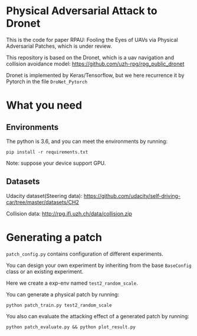 # Physical Adversarial Attack to Dronet
This is the code for paper RPAU: Fooling the Eyes of UAVs via Physical Adversarial Patches, which is under review.

This repository is based on the Dronet, which is a uav navigation and collision avoidance model: https://github.com/uzh-rpg/rpg_public_dronet

Dronet is implemented by Keras/Tensorflow, but we here recurrence it by Pytorch in the file `DroNet_Pytorch`


# What you need
## Environments
The python is 3.6, and you can meet the environments by running:
```
pip install -r requirements.txt
```
Note: suppose your device support GPU.


## Datasets
Udacity dataset(Steering data): https://github.com/udacity/self-driving-car/tree/master/datasets/CH2

Collision data: http://rpg.ifi.uzh.ch/data/collision.zip

# Generating a patch
`patch_config.py` contains configuration of different experiments. 

You can design your own experiment by inheriting from the base `BaseConfig` class or an existing experiment.

Here we create a exp-env named `test2_random_scale`.

You can generate a physical patch by running:
```
python patch_train.py test2_random_scale
```
You also can evaluate the attacking effect of a generated patch by running:
```
python patch_evaluate.py && python plot_result.py
```
